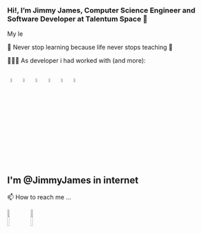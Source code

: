 ### Hi!, I’m Jimmy James, Computer Science Engineer and Software Developer at Talentum Space 👋

My le

📖 Never stop learning because life never stops teaching 📖

👩🏻‍💻 As developer i had worked with (and more):
 
 <code>
 <img width="5%" src="https://img.icons8.com/color/48/000000/python--v1.png"></code> <code><img width="5%"
 <img width="5%" src="https://img.icons8.com/fluent/48/000000/mysql-logo.png"></code> <code><img width="5%"
 <img width="5%" src="https://img.icons8.com/color/48/000000/c-plus-plus-logo.png"></code> <code><img width="5%"
 <img width="5%" src="https://img.icons8.com/color/48/000000/c-programming.png"></code> <code><img width="5%"
 <img width="5%" src="https://img.icons8.com/color/48/000000/c-sharp-logo-2.png"></code> <code><img width="5%"
 <img width="5%" src="https://img.icons8.com/color/48/000000/html-5--v1.png"></code> 
 </code>
 
 ## I'm @JimmyJames in internet
 
 📫 How to reach me ...
 
<code><a href="https://www.linkedin.com/in/jimmyjameslm/"><img width="10%" src="https://www.vectorlogo.zone/logos/linkedin/linkedin-ar21.svg"></a></code>
<code><a href="https://www.youtube.com/jimmyjameslm"><img width="10%" src="https://www.vectorlogo.zone/logos/youtube/youtube-ar21.svg"></a></code>

<!---
JimmyJames404/JimmyJames404 is a ✨ special ✨ repository because its `README.md` (this file) appears on your GitHub profile.
You can click the Preview link to take a look at your changes.
--->
